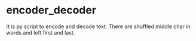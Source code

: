 # encoder_decoder
It is py script to encode and decode text. There are shuffled middle char in words and left first and last.
